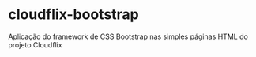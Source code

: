 # cloudflix-bootstrap
Aplicação do framework de CSS Bootstrap nas simples páginas HTML do projeto Cloudflix
